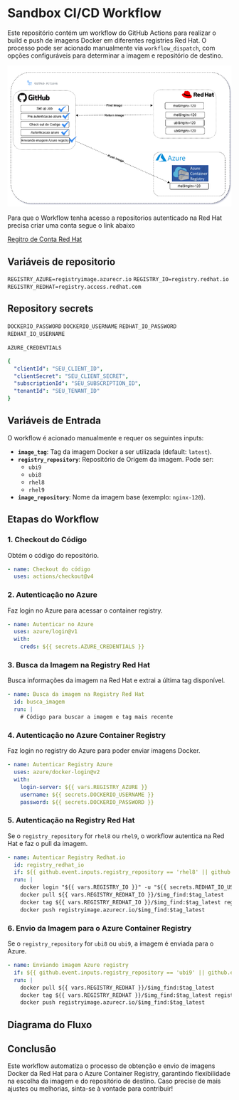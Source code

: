# Sandbox CI/CD Workflow

Este repositório contém um workflow do GitHub Actions para realizar o build e push de imagens Docker em diferentes registries Red Hat. O processo pode ser acionado manualmente via `workflow_dispatch`, com opções configuráveis para determinar a imagem e repositório de destino.

![alt text](image.png)

Para que o Workflow tenha acesso a repositorios autenticado na Red Hat precisa criar uma conta segue o link abaixo

[Regitro de Conta Red Hat](https://access.redhat.com/terms-based-registry/accounts)

## Variáveis de repositorio
`REGISTRY_AZURE=registryimage.azurecr.io`
`REGISTRY_IO=registry.redhat.io`
`REGISTRY_REDHAT=registry.access.redhat.com`

## Repository secrets
`DOCKERIO_PASSWORD`
`DOCKERIO_USERNAME`
`REDHAT_IO_PASSWORD`
`REDHAT_IO_USERNAME`

`AZURE_CREDENTIALS`
```yaml
{
  "clientId": "SEU_CLIENT_ID",
  "clientSecret": "SEU_CLIENT_SECRET",
  "subscriptionId": "SEU_SUBSCRIPTION_ID",
  "tenantId": "SEU_TENANT_ID"
}

```

## Variáveis de Entrada

O workflow é acionado manualmente e requer os seguintes inputs:

- **`image_tag`**: Tag da imagem Docker a ser utilizada (default: `latest`).
- **`registry_repository`**: Repositório de Origem da imagem. Pode ser:
  - `ubi9`
  - `ubi8`
  - `rhel8`
  - `rhel9`
- **`image_repository`**: Nome da imagem base (exemplo: `nginx-120`).

## Etapas do Workflow

### 1. Checkout do Código

Obtém o código do repositório.

```yaml
- name: Checkout do código
  uses: actions/checkout@v4
```

### 2. Autenticação no Azure

Faz login no Azure para acessar o container registry.

```yaml
- name: Autenticar no Azure
  uses: azure/login@v1
  with:
    creds: ${{ secrets.AZURE_CREDENTIALS }}
```

### 3. Busca da Imagem na Registry Red Hat

Busca informações da imagem na Red Hat e extrai a última tag disponível.

```yaml
- name: Busca da imagem na Registry Red Hat
  id: busca_imagem
  run: |
    # Código para buscar a imagem e tag mais recente
```

### 4. Autenticação no Azure Container Registry

Faz login no registry do Azure para poder enviar imagens Docker.

```yaml
- name: Autenticar Registry Azure
  uses: azure/docker-login@v2
  with:
    login-server: ${{ vars.REGISTRY_AZURE }}
    username: ${{ secrets.DOCKERIO_USERNAME }}
    password: ${{ secrets.DOCKERIO_PASSWORD }}
```

### 5. Autenticação na Registry Red Hat

Se o `registry_repository` for `rhel8` ou `rhel9`, o workflow autentica na Red Hat e faz o pull da imagem.

```yaml
- name: Autenticar Registry Redhat.io 
  id: registry_redhat_io
  if: ${{ github.event.inputs.registry_repository == 'rhel8' || github.event.inputs.registry_repository == 'rhel9' }}
  run: |
    docker login "${{ vars.REGISTRY_IO }}" -u "${{ secrets.REDHAT_IO_USERNAME }}" --password-stdin
    docker pull ${{ vars.REGISTRY_REDHAT_IO }}/$img_find:$tag_latest 
    docker tag ${{ vars.REGISTRY_REDHAT_IO }}/$img_find:$tag_latest registryimage.azurecr.io/$img_find:$tag_latest
    docker push registryimage.azurecr.io/$img_find:$tag_latest
```

### 6. Envio da Imagem para o Azure Container Registry

Se o `registry_repository` for `ubi8` ou `ubi9`, a imagem é enviada para o Azure.

```yaml
- name: Enviando imagem Azure registry
  if: ${{ github.event.inputs.registry_repository == 'ubi9' || github.event.inputs.registry_repository == 'ubi8' }}
  run: |
    docker pull ${{ vars.REGISTRY_REDHAT }}/$img_find:$tag_latest          
    docker tag ${{ vars.REGISTRY_REDHAT }}/$img_find:$tag_latest registryimage.azurecr.io/$img_find:$tag_latest
    docker push registryimage.azurecr.io/$img_find:$tag_latest
```

## Diagrama do Fluxo



## Conclusão

Este workflow automatiza o processo de obtenção e envio de imagens Docker da Red Hat para o Azure Container Registry, garantindo flexibilidade na escolha da imagem e do repositório de destino. Caso precise de mais ajustes ou melhorias, sinta-se à vontade para contribuir!

